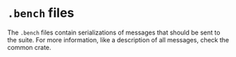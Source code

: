 # `.bench` files

The `.bench` files contain serializations of messages that should be sent to the suite.
For more information, like a description of all messages, check the common crate.
